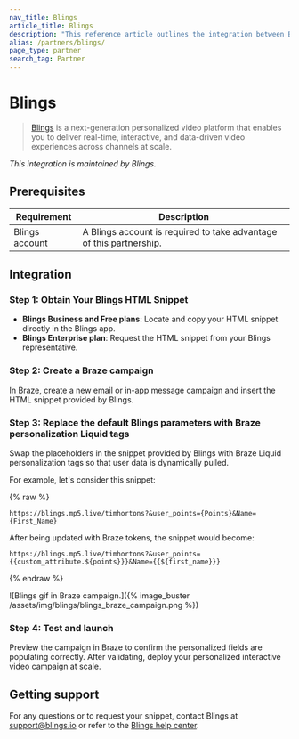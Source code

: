 ```yaml
---
nav_title: Blings
article_title: Blings
description: "This reference article outlines the integration between Braze and Blings."
alias: /partners/blings/
page_type: partner
search_tag: Partner
---
```


# Blings

> [Blings](https://www.blings.io/) is a next-generation personalized video platform that enables you to deliver real-time, interactive, and data-driven video experiences across channels at scale.  

_This integration is maintained by Blings._

## Prerequisites  

| Requirement     | Description                                                                 |
|-----------------|-----------------------------------------------------------------------------|
| Blings account  | A Blings account is required to take advantage of this partnership.         |  

## Integration  

### Step 1: Obtain Your Blings HTML Snippet

- **Blings Business and Free plans**: Locate and copy your HTML snippet directly in the Blings app.
- **Blings Enterprise plan**: Request the HTML snippet from your Blings representative.

### Step 2: Create a Braze campaign  

In Braze, create a new email or in-app message campaign and insert the HTML snippet provided by Blings.  

### Step 3: Replace the default Blings parameters with Braze personalization Liquid tags  

Swap the placeholders in the snippet provided by Blings with Braze Liquid personalization tags so that user data is dynamically pulled.  

For example, let's consider this snippet: 

{% raw %}
```liquid
https://blings.mp5.live/timhortons?&user_points={Points}&Name={First_Name}
```  

After being updated with Braze tokens, the snippet would become:  

```liquid
https://blings.mp5.live/timhortons?&user_points={{custom_attribute.${points}}}&Name={{${first_name}}}
```  
{% endraw %}

![Blings gif in Braze campaign.]({% image_buster /assets/img/blings/blings_braze_campaign.png %})  

### Step 4: Test and launch  

Preview the campaign in Braze to confirm the personalized fields are populating correctly. After validating, deploy your personalized interactive video campaign at scale.  

## Getting support  

For any questions or to request your snippet, contact Blings at [support@blings.io](mailto:support@blings.io) or refer to the [Blings help center](https://blings.gitbook.io/blings-knowledge-base/documentation).  
